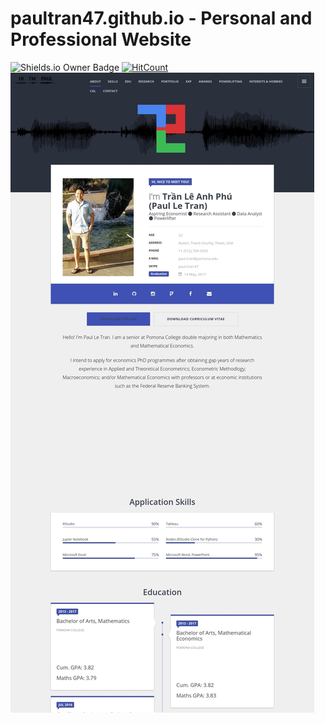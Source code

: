 # paultran47.github.io - Personal and Professional Website
![Shields.io Owner Badge](https://img.shields.io/badge/Coded%20By-PaulTran47-brightgreen.svg)
[![HitCount](https://hitt.herokuapp.com/{paultran47||org}/{paultran47.github.io}-blue.svg)](https://github.com/paultran47/paultran47.github.io)
![Current Website Preview](/img/website-preview.jpeg)
